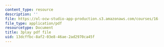 ```yaml
---
content_type: resource
description: ''
file: https://ol-ocw-studio-app-production.s3.amazonaws.com/courses/16-842-fundamentals-of-systems-engineering-fall-2015/13dcffbc8af203e846ae2ad2970ca45f_3_vcJ6l7b8Y.pdf
file_type: application/pdf
resourcetype: Document
title: 3play pdf file
uid: 13dcffbc-8af2-03e8-46ae-2ad2970ca45f
---
```

